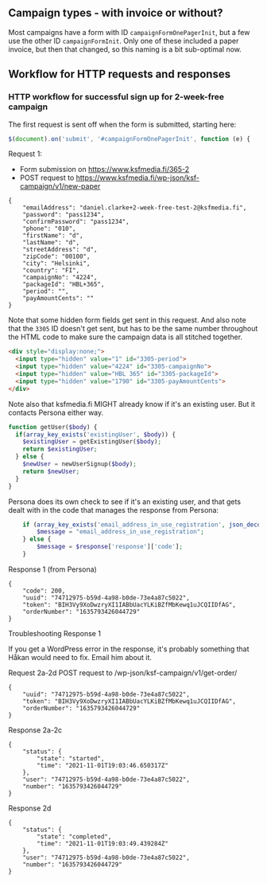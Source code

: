 ## Campaign types - with invoice or without?

Most campaigns have a form with ID `campaignFormOnePagerInit`, but a few use the other ID `campaignFormInit`. Only one of these included a paper invoice, but then that changed, so this naming is a bit sub-optimal now.

## Workflow for HTTP requests and responses

### HTTP workflow for successful sign up for 2-week-free campaign

The first request is sent off when the form is submitted, starting here:

```js
$(document).on('submit', '#campaignFormOnePagerInit', function (e) {
```

Request 1:
- Form submission on https://www.ksfmedia.fi/365-2
- POST request to https://www.ksfmedia.fi/wp-json/ksf-campaign/v1/new-paper

```
{
	"emailAddress": "daniel.clarke+2-week-free-test-2@ksfmedia.fi",
	"password": "pass1234",
	"confirmPassword": "pass1234",
	"phone": "010",
	"firstName": "d",
	"lastName": "d",
	"streetAddress": "d",
	"zipCode": "00100",
	"city": "Helsinki",
	"country": "FI",
	"campaignNo": "4224",
	"packageId": "HBL+365",
	"period": "",
	"payAmountCents": ""
}
```

Note that some hidden form fields get sent in this request. And also note that the `3305` ID doesn't get sent, but has to be the same number throughout the HTML code to make sure the campaign data is all stitched together.

```html
<div style="display:none;">
  <input type="hidden" value="1" id="3305-period">
  <input type="hidden" value="4224" id="3305-campaignNo">
  <input type="hidden" value="HBL 365" id="3305-packageId">
  <input type="hidden" value="1790" id="3305-payAmountCents">
</div>
```

Note also that ksfmedia.fi MIGHT already know if it's an existing user. But it contacts Persona either way.

```php
function getUser($body) {
  if(array_key_exists('existingUser', $body)) {
    $existingUser = getExistingUser($body);
    return $existingUser;
  } else {
    $newUser = newUserSignup($body);
    return $newUser;
  }
}
```

Persona does its own check to see if it's an existing user, and that gets dealt with in the code that manages the response from Persona:

```php
    if (array_key_exists('email_address_in_use_registration', json_decode($response['body'])) ) {
        $message = "email_address_in_use_registration";
    } else {
        $message = $response['response']['code'];
    }
```

Response 1 (from Persona)

```
{
	"code": 200,
	"uuid": "74712975-b59d-4a98-b0de-73e4a87c5022",
	"token": "BIH3Vy9XoDwzryXI1IABbUacYLKiBZfMbKewq1uJCQIIDfAG",
	"orderNumber": "1635793426044729"
}
```

Troubleshooting Response 1

If you get a WordPress error in the response, it's probably something that Håkan would need to fix. Email him about it.

Request 2a-2d
POST request to /wp-json/ksf-campaign/v1/get-order/

```
{
	"uuid": "74712975-b59d-4a98-b0de-73e4a87c5022",
	"token": "BIH3Vy9XoDwzryXI1IABbUacYLKiBZfMbKewq1uJCQIIDfAG",
	"orderNumber": "1635793426044729"
}
```

Response 2a-2c

```
{
	"status": {
		"state": "started",
		"time": "2021-11-01T19:03:46.650317Z"
	},
	"user": "74712975-b59d-4a98-b0de-73e4a87c5022",
	"number": "1635793426044729"
}
```

Response 2d

```
{
	"status": {
		"state": "completed",
		"time": "2021-11-01T19:03:49.439284Z"
	},
	"user": "74712975-b59d-4a98-b0de-73e4a87c5022",
	"number": "1635793426044729"
}
```